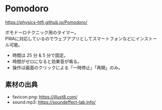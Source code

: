 # Pomodoro

<https://physics-htfi.github.io/Pomodoro/>

ポモドーロテクニック用のタイマー。  
PWAに対応しているのでウェブアプリとしてスマートフォンなどにインストール可能。

- 時間は 25 分 & 5 分で固定。
- 時間がゼロになると効果音が鳴る。
- 操作は画面のクリックによる「一時停止」「再開」のみ。

## 素材の出典

- favicon.png: <https://illust8.com/>
- sound.mp3: <https://soundeffect-lab.info/>
